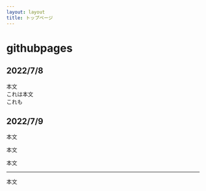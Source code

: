 ```yaml
---
layout: layout
title: トップページ
---
```



# githubpages
## 2022/7/8
本文  
これは本文  
これも  
## 2022/7/9
本文

本文

本文

---

本文